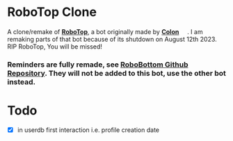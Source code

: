 # RoboTop Clone

A clone/remake of **[RoboTop](https://robotop.xyz)**, a bot originally made by **[Colon](https://gdcolon.com)** <img style="width: 15px; height: 15px;" src="https://cdn.discordapp.com/emojis/1132968267963715634.webp?size=64&name=fluff&quality=lossless"></img>. I am remaking parts of that bot because of its shutdown on August 12th 2023. RIP RoboTop, You will be missed!

### **Reminders are fully remade, see [RoboBottom Github Repository](https://github.com/TheCreatorrr333/RoboBottom)**. They will not be added to this bot, use the other bot instead.

# Todo
- [X] in userdb first interaction i.e. profile creation date